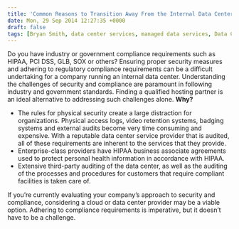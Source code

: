 ```yaml
---
title: 'Common Reasons to Transition Away From the Internal Data Center, Vol. I: Compliance Requirements'
date: Mon, 29 Sep 2014 12:27:35 +0000
draft: false
tags: [Bryan Smith, data center services, managed data services, Data Centers, data center provider, data centers]
---
```


Do you have industry or government compliance requirements such as HIPAA, PCI DSS, GLB, SOX or others? Ensuring proper security measures and adhering to regulatory compliance requirements can be a difficult undertaking for a company running an internal data center. Understanding the challenges of security and compliance are paramount in following industry and government standards. Finding a qualified hosting partner is an ideal alternative to addressing such challenges alone. **Why?**

*   The rules for physical security create a large distraction for organizations. Physical access logs, video retention systems, badging systems and external audits become very time consuming and expensive. With a reputable data center service provider that is audited, all of these requirements are inherent to the services that they provide.
*   Enterprise-class providers have HIPAA business associate agreements used to protect personal health information in accordance with HIPAA.
*   Extensive third-party auditing of the data center, as well as the auditing of the processes and procedures for customers that require compliant facilities is taken care of.

If you’re currently evaluating your company’s approach to security and compliance, considering a cloud or data center provider may be a viable option. Adhering to compliance requirements is imperative, but it doesn’t have to be a challenge.